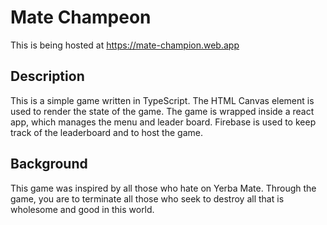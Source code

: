 # Mate Champeon

This is being hosted at https://mate-champion.web.app

## Description
This is a simple game written in TypeScript. The HTML Canvas element is used to render the state of the game. The game is wrapped inside a react app, which manages the menu and leader board. Firebase is used to keep track of the leaderboard and to host the game.

## Background
This game was inspired by all those who hate on Yerba Mate. Through the game, you are to terminate all those who seek to destroy all that is wholesome and good in this world.
